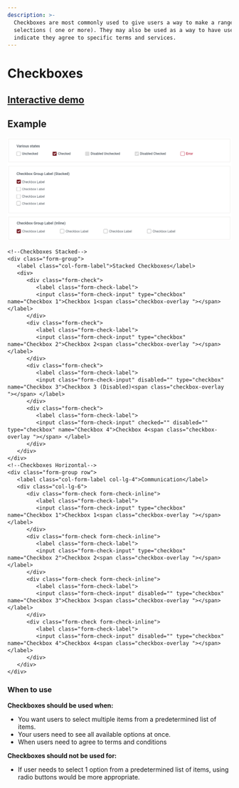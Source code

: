 ```yaml
---
description: >-
  Checkboxes are most commonly used to give users a way to make a range of
  selections ( one or more). They may also be used as a way to have users
  indicate they agree to specific terms and services.
---
```


# Checkboxes

## [Interactive demo](http://cloud.crimsonlogic.com/2021/website/jds/v1/components.html#checkbox-wrapper)

## Example

![](../.gitbook/assets/image%20%2822%29.png)

```text
<!--Checkboxes Stacked-->
<div class="form-group">
   <label class="col-form-label">Stacked Checkboxes</label>
   <div>
      <div class="form-check">
         <label class="form-check-label">
         <input class="form-check-input" type="checkbox" name="Checkbox 1">Checkbox 1<span class="checkbox-overlay "></span> </label>
      </div>
      <div class="form-check">
         <label class="form-check-label">
         <input class="form-check-input" type="checkbox" name="Checkbox 2">Checkbox 2<span class="checkbox-overlay "></span> </label>
      </div>
      <div class="form-check">
         <label class="form-check-label">
         <input class="form-check-input" disabled="" type="checkbox" name="Checkbox 3">Checkbox 3 (Disabled)<span class="checkbox-overlay "></span> </label>
      </div>
      <div class="form-check">
         <label class="form-check-label">
         <input class="form-check-input" checked="" disabled="" type="checkbox" name="Checkbox 4">Checkbox 4<span class="checkbox-overlay "></span> </label>
      </div>
   </div>
</div>
<!--Checkboxes Horizontal-->
<div class="form-group row">
   <label class="col-form-label col-lg-4">Communication</label>
   <div class="col-lg-6">
      <div class="form-check form-check-inline">
         <label class="form-check-label">
         <input class="form-check-input" type="checkbox" name="Checkbox 1">Checkbox 1<span class="checkbox-overlay "></span> </label>
      </div>
      <div class="form-check form-check-inline">
         <label class="form-check-label">
         <input class="form-check-input" type="checkbox" name="Checkbox 2">Checkbox 2<span class="checkbox-overlay "></span> </label>
      </div>
      <div class="form-check form-check-inline">
         <label class="form-check-label">
         <input class="form-check-input" disabled="" type="checkbox" name="Checkbox 3">Checkbox 3<span class="checkbox-overlay "></span> </label>
      </div>
      <div class="form-check form-check-inline">
         <label class="form-check-label">
         <input class="form-check-input" disabled="" type="checkbox" name="Checkbox 4">Checkbox 4<span class="checkbox-overlay "></span> </label>
      </div>
   </div>
</div>
```

### When to use

**Checkboxes should be used when:**

* You want users to select multiple items from a predetermined list of items.
* Your users need to see all available options at once.
* When users need to agree to terms and conditions

**Checkboxes should not be used for:**

* If user needs to select 1 option from a predetermined list of items, using radio buttons would be more appropriate.

